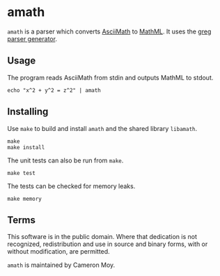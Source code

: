 # amath

`amath` is a parser which converts [AsciiMath] to [MathML]. It uses the
[greg parser generator][greg].

## Usage

The program reads AsciiMath from stdin and outputs MathML to stdout.

	echo "x^2 + y^2 = z^2" | amath

## Installing

Use `make` to build and install `amath` and the shared library `libamath`.

	make
	make install

The unit tests can also be run from `make`.

	make test

The tests can be checked for memory leaks.

	make memory

## Terms

This software is in the public domain. Where that dedication is not
recognized, redistribution and use in source and binary forms, with or
without modification, are permitted.

`amath` is maintained by Cameron Moy.

[AsciiMath]: http://asciimath.org
[MathML]: https://www.w3.org/TR/MathML
[greg]: https://github.com/ooc-lang/greg
